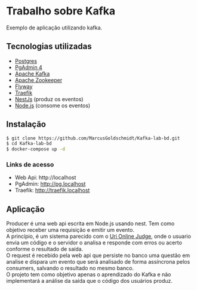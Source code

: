 # Trabalho sobre Kafka 

Exemplo de aplicação utilizando kafka.

## Tecnologias utilizadas

- [Postgres](https://www.postgresql.org/)
- [PgAdmin 4](https://www.pgadmin.org/)
- [Apache Kafka](http://kafka.apache.org/)
- [Apache Zookeeper](https://zookeeper.apache.org/)
- [Flyway](https://flywaydb.org/)
- [Traefik](https://traefik.io)
- [NestJs](https://nestjs.com/) (produz os eventos)
- [Node.js](https://nodejs.org/) (consome os eventos)

## Instalação

```bash
$ git clone https://github.com/MarcusGoldschmidt/Kafka-lab-bd.git
$ cd Kafka-lab-bd
$ docker-compose up -d
```

### Links de acesso

- Web Api: http://localhost
- PgAdmin: http://pg.localhost
- Traefik: http://traefik.localhost

## Aplicação

Producer é uma web api escrita em Node.js usando nest. Tem como objetivo receber uma requisição e emitir um evento.  
A princípio, é um sistema parecido com o [Uri Online Judge](https://www.urionlinejudge.com.br), onde o usuario envia um código e o servidor o analisa e responde com erros ou acerto conforme o resultado de saída.  
O request é recebido pela web api que persiste no banco uma questão em analise e dispara um evento que será analisado de forma assíncrona pelos consumers, salvando o resultado no mesmo banco.  
O projeto tem como objetivo apenas o aprendizado do Kafka e não implementará a análise da saída que o código dos usuários produz.  
